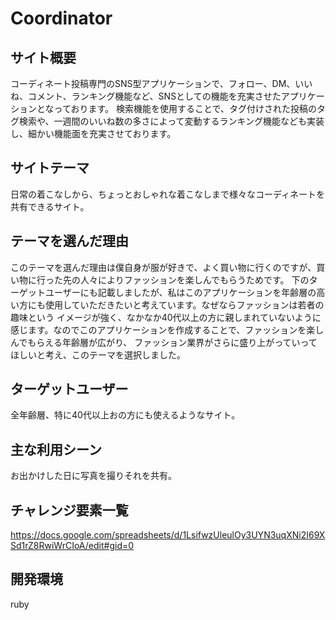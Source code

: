 # Coordinator

## サイト概要
コーディネート投稿専門のSNS型アプリケーションで、フォロー、DM、いいね、コメント、ランキング機能など、SNSとしての機能を充実させたアプリケーションとなっております。
検索機能を使用することで、タグ付けされた投稿のタグ検索や、一週間のいいね数の多さによって変動するランキング機能なども実装し、細かい機能面を充実させております。

## サイトテーマ
日常の着こなしから、ちょっとおしゃれな着こなしまで様々なコーディネートを共有できるサイト。

## テーマを選んだ理由
このテーマを選んだ理由は僕自身が服が好きで、よく買い物に行くのですが、買い物に行った先の人々によりファッションを楽しんでもらうためです。
下のターゲットユーザーにも記載しましたが、私はこのアプリケーションを年齢層の高い方にも使用していただきたいと考えています。なぜならファッションは若者の趣味という
イメージが強く、なかなか40代以上の方に親しまれていないように感じます。なのでこのアプリケーションを作成することで、ファッションを楽しんでもらえる年齢層が広がり、
ファッション業界がさらに盛り上がっていってほしいと考え、このテーマを選択しました。

## ターゲットユーザー
全年齢層、特に40代以上おの方にも使えるようなサイト。

## 主な利用シーン
お出かけした日に写真を撮りそれを共有。

## チャレンジ要素一覧
https://docs.google.com/spreadsheets/d/1LsifwzUleulOy3UYN3uqXNi2I69XSd1rZ8RwiWrCIoA/edit#gid=0

## 開発環境
ruby
